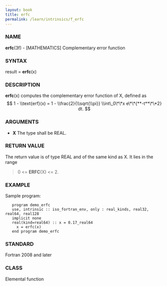 ```yaml
---
layout: book
title: erfc
permalink: /learn/intrinsics/f_erfc
---
```

### NAME

**erfc**(3f) - \[MATHEMATICS\] Complementary error
function

### SYNTAX

result = **erfc**(x)

### DESCRIPTION

**erfc**(x) computes the complementary error function of X, defined as
$$ 1 - \\text{erf}(x) = 1 - \\frac{2}{\\sqrt{\\pi}} \\int\_0\*\*x
e\*\*{**-t**\*\*2} dt. $$

### ARGUMENTS

  - **X**
    The type shall be REAL.

### RETURN VALUE

The return value is of type REAL and of the same kind as X. It lies in
the range

> 0 \<= **ERFC**(X) \<= 2.

### EXAMPLE

Sample program:

```
   program demo_erfc
   use, intrinsic :: iso_fortran_env, only : real_kinds, real32, real64, real128
   implicit none
   real(kind=real64) :: x = 0.17_real64
     x = erfc(x)
   end program demo_erfc
```

### STANDARD

Fortran 2008 and later

### CLASS

Elemental function
